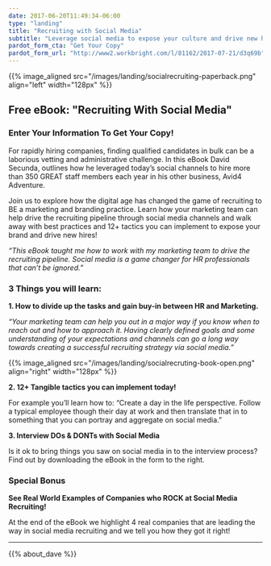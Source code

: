 ```yaml
---
date: 2017-06-20T11:49:34-06:00
type: "landing"
title: "Recruiting with Social Media"
subtitle: "Leverage social media to expose your culture and drive new hires!"
pardot_form_cta: "Get Your Copy"
pardot_form_url: "http://www2.workbright.com/l/81162/2017-07-21/d3q69b"
---
```



{{% image_aligned src="/images/landing/socialrecruiting-paperback.png" align="left" width="128px" %}}

## Free eBook: "Recruiting With Social Media"

### Enter Your Information To Get Your Copy!

For rapidly hiring companies, finding qualified candidates in bulk can be a laborious vetting and administrative challenge. In this eBook David Secunda, outlines how he leveraged today’s social channels to hire more than 350 GREAT staff members each year in his other business, Avid4 Adventure.

Join us to explore how the digital age has changed the game of recruiting to BE a marketing and branding practice. Learn how your marketing team can help drive the recruiting pipeline through social media channels and walk away with best practices and 12+ tactics  you can implement to expose your brand and drive new hires!

_“This eBook taught me how to work with my marketing team to drive the recruiting pipeline. Social media is a game changer for HR professionals that can’t be ignored.”_

### 3 Things you will learn:

**1. How to divide up the tasks and gain buy-in between HR and Marketing.**

_“Your marketing team can help you out in a major way if you know when to reach out and how to approach it. Having clearly defined goals and some understanding of your expectations and channels can go a long way towards creating a successful recruiting strategy via social media.”_

{{% image_aligned src="/images/landing/socialrecruting-book-open.png" align="right" width="128px" %}}

**2. 12+ Tangible tactics you can implement today!**

For example you’ll learn how to: “Create a day in the life perspective. Follow a typical employee though their day at work and then translate that in to something that you can portray and aggregate on social media.”


**3. Interview DOs & DONTs with Social Media**

Is it ok to bring things you saw on social media in to the interview process? Find out by downloading the eBook in the form to the right.

### Special Bonus
**See Real World Examples of Companies who ROCK at Social Media Recruiting!**

At the end of the eBook we highlight 4 real companies that are leading the way in social media recruiting and we tell you how they got it right!

---

{{% about_dave %}}